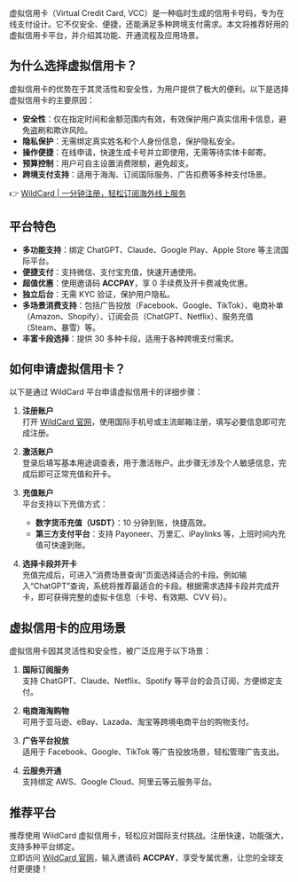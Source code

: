 虚拟信用卡（Virtual Credit Card, VCC）是一种临时生成的信用卡号码，专为在线支付设计。它不仅安全、便捷，还能满足多种跨境支付需求。本文将推荐好用的虚拟信用卡平台，并介绍其功能、开通流程及应用场景。

## 为什么选择虚拟信用卡？

虚拟信用卡的优势在于其灵活性和安全性，为用户提供了极大的便利。以下是选择虚拟信用卡的主要原因：

- **安全性**：仅在指定时间和金额范围内有效，有效保护用户真实信用卡信息，避免盗刷和欺诈风险。
- **隐私保护**：无需绑定真实姓名和个人身份信息，保护隐私安全。
- **操作便捷**：在线申请，快速生成卡号并立即使用，无需等待实体卡邮寄。
- **预算控制**：用户可自主设置消费限额，避免超支。
- **跨境支付支持**：适用于海淘、订阅国际服务、广告扣费等多种支付场景。

👉 [WildCard | 一分钟注册，轻松订阅海外线上服务](https://bit.ly/bewildcard)

## 平台特色

- **多功能支持**：绑定 ChatGPT、Claude、Google Play、Apple Store 等主流国际平台。
- **便捷支付**：支持微信、支付宝充值，快速开通使用。
- **超值优惠**：使用邀请码 **ACCPAY**，享 0 手续费及开卡费减免优惠。
- **独立后台**：无需 KYC 验证，保护用户隐私。
- **多场景消费支持**：包括广告投放（Facebook、Google、TikTok）、电商补单（Amazon、Shopify）、订阅会员（ChatGPT、Netflix）、服务充值（Steam、暴雪）等。
- **丰富卡段选择**：提供 30 多种卡段，适用于各种跨境支付需求。

## 如何申请虚拟信用卡？

以下是通过 WildCard 平台申请虚拟信用卡的详细步骤：

1. **注册账户**  
   打开 [WildCard 官网](https://bit.ly/bewildcard)，使用国际手机号或主流邮箱注册，填写必要信息即可完成注册。

2. **激活账户**  
   登录后填写基本用途调查表，用于激活账户。此步骤无涉及个人敏感信息，完成后即可正常充值和开卡。

3. **充值账户**  
   平台支持以下充值方式：
   - **数字货币充值（USDT）**：10 分钟到账，快捷高效。
   - **第三方支付平台**：支持 Payoneer、万里汇、iPaylinks 等，上班时间内充值可快速到账。

4. **选择卡段并开卡**  
   充值完成后，可进入“消费场景查询”页面选择适合的卡段。例如输入“ChatGPT”查询，系统将推荐最适合的卡段。根据需求选择卡段并完成开卡，即可获得完整的虚拟卡信息（卡号、有效期、CVV 码）。

## 虚拟信用卡的应用场景

虚拟信用卡因其灵活性和安全性，被广泛应用于以下场景：

1. **国际订阅服务**  
   支持 ChatGPT、Claude、Netflix、Spotify 等平台的会员订阅，方便绑定支付。

2. **电商海淘购物**  
   可用于亚马逊、eBay、Lazada、淘宝等跨境电商平台的购物支付。

3. **广告平台投放**  
   适用于 Facebook、Google、TikTok 等广告投放场景，轻松管理广告支出。

4. **云服务开通**  
   支持绑定 AWS、Google Cloud、阿里云等云服务平台。

## 推荐平台

推荐使用 WildCard 虚拟信用卡，轻松应对国际支付挑战。注册快速，功能强大，支持多种平台绑定。  
立即访问 [WildCard 官网](https://bit.ly/bewildcard)，输入邀请码 **ACCPAY**，享受专属优惠，让您的全球支付更便捷！